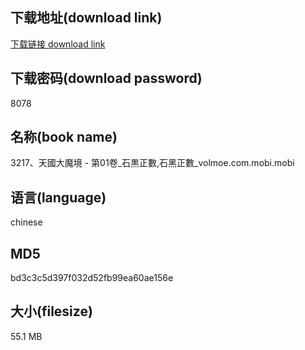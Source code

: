 ## 下载地址(download link)
[下载链接 download link](https://voluble-croquembouche-d321dc.netlify.app/?s=3217%E3%80%81%E5%A4%A9%E5%9C%8B%E5%A4%A7%E9%AD%94%E5%A2%83+-+%E7%AC%AC01%E5%8D%B7_%E7%9F%B3%E9%BB%92%E6%AD%A3%E6%95%B8%2C%E7%9F%B3%E9%BB%91%E6%AD%A3%E6%95%B8_volmoe.com.mobi)

## 下载密码(download password)
8078

## 名称(book name)
3217、天國大魔境 - 第01卷_石黒正數,石黑正數_volmoe.com.mobi.mobi

## 语言(language)
chinese

## MD5
bd3c3c5d397f032d52fb99ea60ae156e

## 大小(filesize)
55.1 MB
